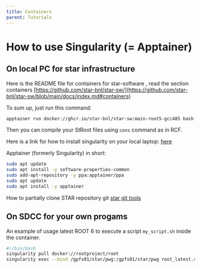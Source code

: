 ```yaml
---
title: Containers
parent: Tutorials
---
```


# How to use Singularity (= Apptainer)

## On **local** PC for star infrastructure

Here is the README file for containers for star-software , read the section containers
[https://github.com/star-bnl/star-sw/](https://github.com/star-bnl/star-sw/blob/main/docs/index.md#containers)

To sum up, just run this command:

``` bash
apptainer run docker://ghcr.io/star-bnl/star-sw:main-root5-gcc485 bash -l
```

Then you can compile your  StRoot files using `cons` command as in RCF.

Here is a link for how to install singularity on your local laptop:
[here](https://apptainer.org/docs/admin/main/installation.html)

Apptainer (formerly Singularity) in short:

``` bash
sudo apt update
sudo apt install -y software-properties-common
sudo add-apt-repository -y ppa:apptainer/ppa
sudo apt update
sudo apt install -y apptainer
```

How to partially clone STAR repository git
[star git tools](https://github.com/star-bnl/star-git-tools)

## On **SDCC** for your own progams

An example of usage latest ROOT 6 to execute a script `my_script.sh` inside the container.

```bash
#!/bin/bash
singularity pull docker://rootproject/root
singularity exec --bind /gpfs01/star/pwg:/gpfs01/star/pwg root_latest.sif /bin/sh my_script.sh
```
